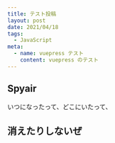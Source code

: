 ```yaml
---
title: テスト投稿
layout: post
date: 2021/04/18
tags: 
  - JavaScript
meta:
  - name: vuepress テスト
    content: vuepress のテスト
---
```


## Spyair

いつになったって、どこにいたって、


## 消えたりしないぜ